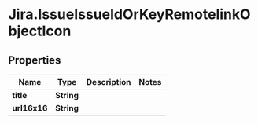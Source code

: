 # Jira.IssueIssueIdOrKeyRemotelinkObjectIcon

## Properties

Name | Type | Description | Notes
------------ | ------------- | ------------- | -------------
**title** | **String** |  | 
**url16x16** | **String** |  | 


